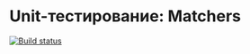 # Unit-тестирование: Matchers

[![Build status](https://ci.appveyor.com/api/projects/status/hanxykm9c4ww6c90?svg=true)](https://ci.appveyor.com/project/neondoll/ajs-homeworks-test-ci-matchers)
